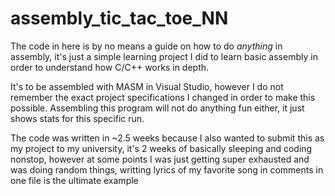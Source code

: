 # assembly_tic_tac_toe_NN
The code in here is by no means a guide on how to do *anything* in assembly, it's just a simple learning project I did to learn basic assembly in order to understand how C/C++ works in depth.



It's to be assembled with MASM in Visual Studio, however I do not remember the exact project specifications I changed in order to make this possible. Assembling this program will not do anything fun either, it just shows stats for this specific run. 



The code was written in ~2.5 weeks because I also wanted to submit this as my project to my university, it's 2 weeks of basically sleeping and coding nonstop, however at some points I was just getting super exhausted and was doing random things, writting lyrics of my favorite song in comments in one file is the ultimate example
